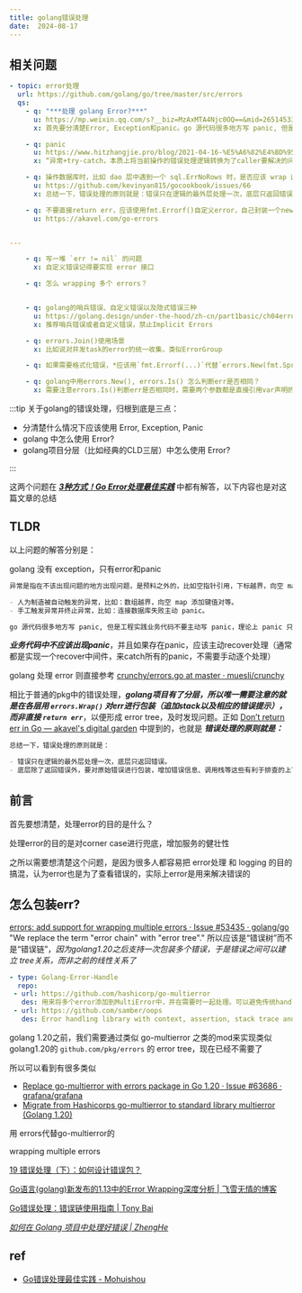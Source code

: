 ```yaml
---
title: golang错误处理
date:  2024-08-17
---
```




## 相关问题

```yaml
- topic: error处理
  url: https://github.com/golang/go/tree/master/src/errors
  qs:
    - q: "***处理 golang Error?***"
      u: https://mp.weixin.qq.com/s?__biz=MzAxMTA4Njc0OQ==&mid=2651453360&idx=1&sn=ec479badda69e92d0f1f52e4bc00358b
      x: 首先要分清楚Error, Exception和panic。go 源代码很多地方写 panic, 但是工程实践业务代码不要主动写 panic，理论上 panic 只存在于 server 启动阶段，比如 config 文件解析失败，端口监听失败等等，所有业务逻辑禁止主动 panic，所有异步的 goroutine 都要用 recover 去兜底处理。

    - q: panic
      u: https://www.hitzhangjie.pro/blog/2021-04-16-%E5%A6%82%E4%BD%95%E7%9C%8B%E5%BE%85gopanic%E5%8F%8A%E5%BC%82%E5%B8%B8%E5%A4%84%E7%90%86/
      x: “异常+try-catch，本质上将当前操作的错误处理逻辑转换为了caller要解决的问题，并没有少写多少错误处理代码，反而，同一异常处理代码在多个try-catch中被拷贝，而且可读性更差了。错误发生地、错误处理地分散在不同地方，能说是可读性好吗？我不这么认为。”

    - q: 操作数据库时，比如 dao 层中遇到一个 sql.ErrNoRows 时，是否应该 wrap 这个 error，抛给上层；为什么？应该怎么做？请写出代码
      u: https://github.com/kevinyan815/gocookbook/issues/66
      x: 总结一下，错误处理的原则就是：错误只在逻辑的最外层处理一次，底层只返回错误。底层除了返回错误外，要对原始错误进行包装，增加错误信息、调用栈等这些有利于排查的上下文信息。

    - q: 不要直接return err，应该使用fmt.Errorf()自定义error，自己封装一个newError
      u: https://akavel.com/go-errors


---

    - q: 写一堆 `err != nil` 的问题
      x: 自定义错误记得要实现 error 接口

    - q: 怎么 wrapping 多个 errors？


    - q: golang的哨兵错误、自定义错误以及隐式错误三种
      u: https://golang.design/under-the-hood/zh-cn/part1basic/ch04errors/value/
      x: 推荐哨兵错误或者自定义错误，禁止Implicit Errors

    - q: errors.Join()使用场景
      x: 比如说对并发task的error的统一收集，类似ErrorGroup

    - q: 如果需要格式化错误，*应该用`fmt.Errorf(...)`代替`errors.New(fmt.Sprintf(...))`*；如果不需要格式化错误，直接`errors.New()`即可.

    - q: golang中用errors.New(), errors.Is() 怎么判断err是否相同？
      x: 需要注意errors.Is()判断err是否相同时，需要两个参数都是直接引用var声明的err，如果只是err的text相同，会返回false。这个应该是基本常识了。

```


:::tip
关于golang的错误处理，归根到底是三点：

- 分清楚什么情况下应该使用 Error, Exception, Panic
- golang 中怎么使用 Error?
- golang项目分层（比如经典的CLD三层）中怎么使用 Error?

:::


这两个问题在 ***[3种方式！Go Error处理最佳实践](https://mp.weixin.qq.com/s?__biz=MzAxMTA4Njc0OQ==&mid=2651453360&idx=1&sn=ec479badda69e92d0f1f52e4bc00358b)*** 中都有解答，以下内容也是对这篇文章的总结



## TLDR

以上问题的解答分别是：

golang 没有 exception，只有error和panic


```markdown
异常是指在不该出现问题的地方出现问题，是预料之外的，比如空指针引用，下标越界，向空 map 添加键值等。

- 人为制造被自动触发的异常，比如：数组越界，向空 map 添加键值对等。
- 手工触发异常并终止异常，比如：连接数据库失败主动 panic。
```

```markdown
go 源代码很多地方写 panic, 但是工程实践业务代码不要主动写 panic，理论上 panic 只存在于 server 启动阶段，比如 config 文件解析失败，端口监听失败等等，所有业务逻辑禁止主动 panic，所有异步的 goroutine 都要用 recover 去兜底处理。
```


***业务代码中不应该出现panic***，并且如果存在panic，应该主动recover处理（通常都是实现一个recover中间件，来catch所有的panic，不需要手动逐个处理）

golang 处理 error 则直接参考 [crunchy/errors.go at master · muesli/crunchy](https://github.com/muesli/crunchy/blob/master/errors.go)

相比于普通的pkg中的错误处理，***golang项目有了分层，所以唯一需要注意的就是在各层用 `errors.Wrap()` 对err进行包装（追加stack以及相应的错误提示），而非直接 `return err`***，以便形成 error tree，及时发现问题。正如 [Don’t return err in Go — akavel's digital garden](https://akavel.com/go-errors) 中提到的，也就是 ***错误处理的原则就是：***

```markdown
总结一下，错误处理的原则就是：

- 错误只在逻辑的最外层处理一次，底层只返回错误。
- 底层除了返回错误外，要对原始错误进行包装，增加错误信息、调用栈等这些有利于排查的上下文信息。
```






## 前言


首先要想清楚，处理error的目的是什么？

处理error的目的是对corner case进行兜底，增加服务的健壮性

之所以需要想清楚这个问题，是因为很多人都容易把 error处理 和 logging 的目的搞混，认为error也是为了查看错误的，实际上error是用来解决错误的





## 怎么包装err?

[errors: add support for wrapping multiple errors · Issue #53435 · golang/go](https://github.com/golang/go/issues/53435) "We replace the term "error chain" with "error tree"." 所以应该是“错误树”而不是“错误链”，*因为golang1.20之后支持一次包装多个错误，于是错误之间可以建立 tree关系，而非之前的线性关系了*


```yaml
- type: Golang-Error-Handle
  repo:
 - url: https://github.com/hashicorp/go-multierror
   des: 用来将多个error添加到MultiError中，并在需要时一起处理。可以避免传统handle error时的繁琐代码。
 - url: https://github.com/samber/oops
   des: Error handling library with context, assertion, stack trace and source fragments

```

golang 1.20之前，我们需要通过类似 go-multierror 之类的mod来实现类似golang1.20的 `github.com/pkg/errors` 的 error tree，现在已经不需要了

所以可以看到有很多类似

- [Replace go-multierror with errors package in Go 1.20 · Issue #63686 · grafana/grafana](https://github.com/grafana/grafana/issues/63686)
- [Migrate from Hashicorps go-multierror to standard library multierror (Golang 1.20)](https://golang.ch/migrate-from-hashicorps-go-multierror-to-standard-library-multierror-golang-1-20/)

用 errors代替go-multierror的



wrapping multiple errors

[19 错误处理（下）：如何设计错误包？](https://learn.lianglianglee.com/%E4%B8%93%E6%A0%8F/Go%20%E8%AF%AD%E8%A8%80%E9%A1%B9%E7%9B%AE%E5%BC%80%E5%8F%91%E5%AE%9E%E6%88%98/19%20%E9%94%99%E8%AF%AF%E5%A4%84%E7%90%86%EF%BC%88%E4%B8%8B%EF%BC%89%EF%BC%9A%E5%A6%82%E4%BD%95%E8%AE%BE%E8%AE%A1%E9%94%99%E8%AF%AF%E5%8C%85%EF%BC%9F.md)






[Go语言(golang)新发布的1.13中的Error Wrapping深度分析 | 飞雪无情的博客](https://www.flysnow.org/2019/09/06/go1.13-error-wrapping)

[Go错误处理：错误链使用指南 | Tony Bai](https://tonybai.com/2023/05/14/a-guide-of-using-go-error-chain/)

*[如何在 Golang 项目中处理好错误 | ZhengHe](https://zhenghe-md.github.io/blog/2020/10/05/Go-Error-Handling-Research/)*










## ref

- [Go错误处理最佳实践 - Mohuishou](https://lailin.xyz/post/go-training-03.html#error)








